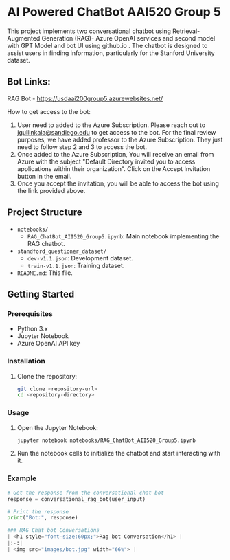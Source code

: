 # AI Powered ChatBot AAI520 Group 5

This project implements two conversational chatbot using Retrieval-Augmented Generation (RAG)- Azure OpenAI services and second model with GPT Model and bot UI using github.io . The chatbot is designed to assist users in finding information, particularly for the Stanford University dataset.

## Bot Links:
RAG Bot - https://usdaai200group5.azurewebsites.net/

How to get access to the bot:
1. User need to added to the Azure Subscription. Please reach out to jgullinkala@sandiego.edu to get access to the bot. For the final review purposes, we have added professor to the Azure Subscription. They just need to follow step 2 and 3 to access the bot.
2. Once added to the Azure Subscription, You will receive an email from Azure with the subject "Default Directory invited you to access applications within their organization". Click on the Accept Invitation button in the email.
3. Once you accept the invitation, you will be able to access the bot using the link provided above.


## Project Structure

- `notebooks/`
  - `RAG_ChatBot_AII520_Group5.ipynb`: Main notebook implementing the RAG chatbot.
- `standford_questioner_dataset/`
  - `dev-v1.1.json`: Development dataset.
  - `train-v1.1.json`: Training dataset.
- `README.md`: This file.

## Getting Started

### Prerequisites

- Python 3.x
- Jupyter Notebook
- Azure OpenAI API key

### Installation

1. Clone the repository:
    ```sh
    git clone <repository-url>
    cd <repository-directory>
    ```
### Usage

1. Open the Jupyter Notebook:
    ```sh
    jupyter notebook notebooks/RAG_ChatBot_AII520_Group5.ipynb
    ```

2. Run the notebook cells to initialize the chatbot and start interacting with it.

### Example

```python
# Get the response from the conversational chat bot
response = conversational_rag_bot(user_input)

# Print the response
print("Bot:", response)

### RAG Chat bot Conversations
| <h1 style="font-size:60px;">Rag bot Conversation</h1> |
|:-:|
| <img src="images/bot.jpg" width="66%"> |

